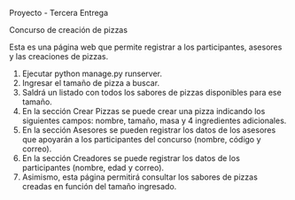 Proyecto - Tercera Entrega

Concurso de creación de pizzas

Esta es una página web que permite registrar a los participantes, asesores y las creaciones de pizzas.

1. Ejecutar python manage.py runserver.
2. Ingresar el tamaño de pizza a buscar.
3. Saldrá un listado con todos los sabores de pizzas disponibles para ese tamaño.
4. En la sección Crear Pizzas se puede crear una pizza indicando los siguientes campos: nombre, tamaño, masa y 4 ingredientes adicionales.
5. En la sección Asesores se pueden registrar los datos de los asesores que apoyarán a los participantes del concurso (nombre, código y correo).
6. En la sección Creadores se puede registrar los datos de los participantes (nombre, edad y correo).
7. Asimismo, esta página permitirá consultar los sabores de pizzas creadas en función del tamaño ingresado.
   
